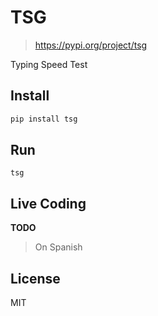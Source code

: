 # TSG

> https://pypi.org/project/tsg

Typing Speed Test

## Install

```sh
pip install tsg
```

## Run

```
tsg
```

## Live Coding

**TODO**

> On Spanish 

## License

MIT
